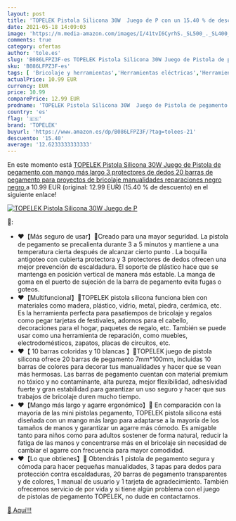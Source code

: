 ```yaml
---
layout: post
title: 'TOPELEK Pistola Silicona 30W  Juego de P con un 15.40 % de descuento'
date: 2021-05-18 14:09:03
image: 'https://m.media-amazon.com/images/I/41tvI6CyrhS._SL500_._SL400_.jpg'
comments: true
category: ofertas
author: 'tole.es'
slug: 'B086LFPZ3F-es TOPELEK Pistola Silicona 30W Juego de Pistola de pegamento...'
sku: 'B086LFPZ3F-es'
tags: [ 'Bricolaje y herramientas','Herramientas eléctricas','Herramientas manuales y eléctricas','Pistolas de encolar','barras','de','pegamento','topelek', ]
actualPrice: 10.99 EUR
currency: EUR
price: 10.99
comparePrice: 12.99 EUR
prodname: 'TOPELEK Pistola Silicona 30W  Juego de Pistola de pegamento con mango más largo  3 protectores de dedos  20 barras de pegamento  para proyectos de bricolaje  manualidades  reparaciones  negro  negro '
country: 'es'
flag: '🇪🇸'
brand: 'TOPELEK'
buyurl: 'https://www.amazon.es/dp/B086LFPZ3F/?tag=tolees-21'
descuento: '15.40'
average: '12.6233333333333'
---
```


En este momento está [TOPELEK Pistola Silicona 30W  Juego de Pistola de pegamento con mango más largo  3 protectores de dedos  20 barras de pegamento  para proyectos de bricolaje  manualidades  reparaciones  negro  negro ](https://www.amazon.es/dp/B086LFPZ3F/?tag=tolees-21) a 10.99 EUR (original: 12.99 EUR) (15.40 %  de descuento) en el siguiente enlace!

[![TOPELEK Pistola Silicona 30W  Juego de P](https://m.media-amazon.com/images/I/41tvI6CyrhS._SL500_._SL400_.jpg)](https://www.amazon.es/dp/B086LFPZ3F/?tag=tolees-21)

🔎:

- ❤【Más seguro de usar】💟Creado para una mayor seguridad. La pistola de pegamento se precalienta durante 3 a 5 minutos y mantiene a una temperatura cierta después de alcanzar cierto punto . La boquilla antigoteo con cubierta protectora y 3 protectores de dedos ofrecen una mejor prevención de escaldadura. El soporte de plástico hace que se mantenga en posición vertical de manera más estable. La manga de goma en el puerto de sujeción de la barra de pegamento evita fugas o goteos.
- ❤【Multifuncional】💟TOPELEK pistola silicona funciona bien con materiales como madera, plástico, vidrio, metal, piedra, cerámica, etc. Es la herramienta perfecta para pasatiempos de bricolaje y regalos como pegar tarjetas de festivales, adornos para el cabello, decoraciones para el hogar, paquetes de regalo, etc. También se puede usar como una herramienta de reparación, como muebles, electrodomésticos, zapatos, placas de circuitos, etc.
- ❤【 10 barras coloridas y 10 blancas 】💟TOPELEK juego de pistola silicona ofrece 20 barras de pegamento 7mm*100mm, incluidas 10 barras de colores para decorar tus manualidades y hacer que se vean más hermosas. Las barras de pegamento cuentan con material premium no tóxico y no contaminante, alta pureza, mejor flexibilidad, adhesividad fuerte y gran estabilidad para garantizar un uso seguro y hacer que sus trabajos de bricolaje duren mucho tiempo.
- ❤【Mango más largo y agarre ergonómico】💟 En comparación con la mayoría de las mini pistolas pegamento, TOPELEK pistola silicona está diseñada con un mango más largo para adaptarse a la mayoría de los tamaños de manos y garantizar un agarre más cómodo. Es amigable tanto para niños como para adultos sostener de forma natural, reducir la fatiga de las manos y concentrarse más en el bricolaje sin necesidad de cambiar el agarre con frecuencia para mayor comodidad.
- ❤【Lo que obtienes】💟 Obtendrás 1 pistola de pegamento segura y cómoda para hacer pequeñas manualidades, 3 tapas para dedos para protección contra escaldaduras, 20 barras de pegamento transparentes y de colores, 1 manual de usuario y 1 tarjeta de agradecimiento. También ofrecemos servicio de por vida y si tiene algún problema con el juego de pistolas de pegamento TOPELEK, no dude en contactarnos.

[🛒 Aquí!!!](https://www.amazon.es/dp/B086LFPZ3F/?tag=tolees-21)
